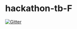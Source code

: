 # hackathon-tb-F

[![Gitter](https://badges.gitter.im/hackathon-tb-F/Lobby.svg)](https://gitter.im/hackathon-tb-F/Lobby?utm_source=badge&utm_medium=badge&utm_campaign=pr-badge&utm_content=badge)